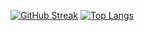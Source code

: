 [![GitHub Streak](https://streak-stats.demolab.com?user=Fedbxy&theme=dark)](https://git.io/streak-stats)
[![Top Langs](https://github-readme-stats.vercel.app/api/top-langs/?username=Fedbxy&layout=compact&theme=vision-friendly-dark)](https://github.com/anuraghazra/github-readme-stats)
